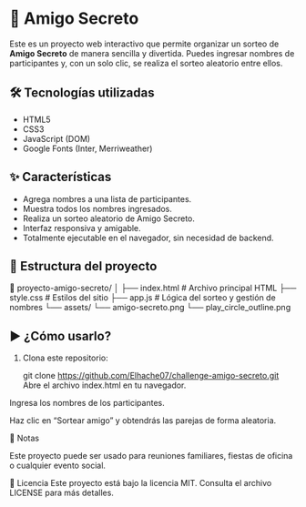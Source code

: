 # 🎁 Amigo Secreto

Este es un proyecto web interactivo que permite organizar un sorteo de **Amigo Secreto** de manera sencilla y divertida. Puedes ingresar nombres de participantes y, con un solo clic, se realiza el sorteo aleatorio entre ellos.


## 🛠️ Tecnologías utilizadas

- HTML5
- CSS3
- JavaScript (DOM)
- Google Fonts (Inter, Merriweather)

## ✨ Características

- Agrega nombres a una lista de participantes.
- Muestra todos los nombres ingresados.
- Realiza un sorteo aleatorio de Amigo Secreto.
- Interfaz responsiva y amigable.
- Totalmente ejecutable en el navegador, sin necesidad de backend.

## 📂 Estructura del proyecto

📁 proyecto-amigo-secreto/
│
├── index.html # Archivo principal HTML
├── style.css # Estilos del sitio
├── app.js # Lógica del sorteo y gestión de nombres
└── assets/
└── amigo-secreto.png
└── play_circle_outline.png



## ▶️ ¿Cómo usarlo?

1. Clona este repositorio:
   
   git clone https://github.com/Elhache07/challenge-amigo-secreto.git
Abre el archivo index.html en tu navegador.

Ingresa los nombres de los participantes.

Haz clic en “Sortear amigo” y obtendrás las parejas de forma aleatoria.

📌 Notas

Este proyecto puede ser usado para reuniones familiares, fiestas de oficina o cualquier evento social.

📄 Licencia
Este proyecto está bajo la licencia MIT. Consulta el archivo LICENSE para más detalles.

